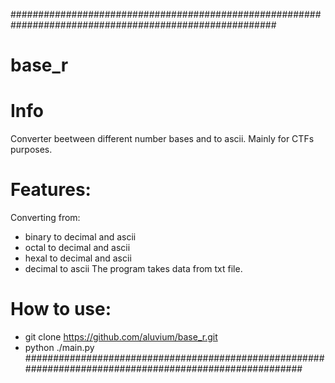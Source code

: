 ########################################################################################################
# base_r
# Info
  Converter beetween different number bases and to ascii. Mainly for CTFs purposes.

# Features: 
  Converting from: 
   - binary to decimal and ascii
   - octal  to decimal and ascii
   - hexal  to decimal and ascii
   - decimal to ascii
  The program takes data from txt file.
  
# How to use:
   - git clone https://github.com/aluvium/base_r.git
   - python ./main.py
########################################################################################################
